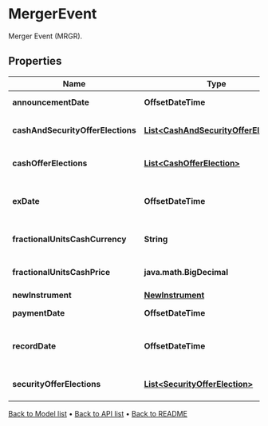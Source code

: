 

# MergerEvent

Merger Event (MRGR).

## Properties

| Name | Type | Description | Notes |
|------------ | ------------- | ------------- | -------------|
|**announcementDate** | **OffsetDateTime** | The date the merger is announced. |  [optional] |
|**cashAndSecurityOfferElections** | [**List&lt;CashAndSecurityOfferElection&gt;**](CashAndSecurityOfferElection.md) | List of possible CashAndSecurityOfferElections for this merger event |  [optional] |
|**cashOfferElections** | [**List&lt;CashOfferElection&gt;**](CashOfferElection.md) | List of possible CashOfferElections for this merger event |  [optional] |
|**exDate** | **OffsetDateTime** | The first date on which the holder of record of the original shares has entitled ownership of the new shares. |  [optional] |
|**fractionalUnitsCashCurrency** | **String** | Optional. Used in calculating cash-in-lieu of fractional shares. |  [optional] |
|**fractionalUnitsCashPrice** | **java.math.BigDecimal** | Optional. Used in calculating cash-in-lieu of fractional shares. |  [optional] |
|**newInstrument** | [**NewInstrument**](NewInstrument.md) |  |  |
|**paymentDate** | **OffsetDateTime** | Date on which the merger takes place. |  [optional] |
|**recordDate** | **OffsetDateTime** | Optional. Date you have to be the holder of record of the original shares in order to receive the new shares. |  [optional] |
|**securityOfferElections** | [**List&lt;SecurityOfferElection&gt;**](SecurityOfferElection.md) | List of possible SecurityOfferElections for this merger event |  [optional] |



[Back to Model list](../README.md#documentation-for-models) &#8226; [Back to API list](../README.md#documentation-for-api-endpoints) &#8226; [Back to README](../README.md)


